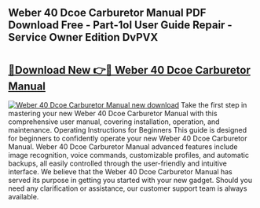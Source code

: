 ## Weber 40 Dcoe Carburetor Manual PDF Download Free - Part-1oI User Guide Repair - Service Owner Edition DvPVX

# <h2><a href="http://cf12498.oget.top/?id=Weber+40+Dcoe+Carburetor+Manual">🔗Download New 👉🔴 Weber 40 Dcoe Carburetor Manual</a></h2>

[![Weber 40 Dcoe Carburetor Manual new download](https://i.imgur.com/5g1atiW.png)](http://cf12498.oget.top/?id=Weber+40+Dcoe+Carburetor+Manual)
Take the first step in mastering your new Weber 40 Dcoe Carburetor Manual with this comprehensive user manual, covering installation, operation, and maintenance. Operating Instructions for Beginners This guide is designed for beginners to confidently operate your new Weber 40 Dcoe Carburetor Manual. Weber 40 Dcoe Carburetor Manual advanced features include image recognition, voice commands, customizable profiles, and automatic backups, all easily controlled through the user-friendly and intuitive interface. We believe that the Weber 40 Dcoe Carburetor Manual has served its purpose in getting you started with your new gadget. Should you need any clarification or assistance, our customer support team is always available.
